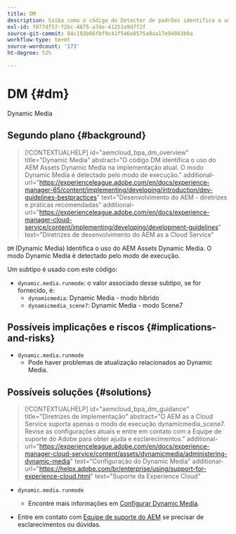 ```yaml
---
title: DM
description: Saiba como o código do Detector de padrões identifica o uso do AEM Assets - Dynamic Media.
exl-id: f077df57-f2bc-4875-a7de-41251a9d7f2f
source-git-commit: 84c193b66fbf9c41f546e8575a0aa17e94043b9a
workflow-type: tm+mt
source-wordcount: '173'
ht-degree: 52%

---
```


# DM {#dm}

Dynamic Media

## Segundo plano {#background}

>[!CONTEXTUALHELP]
>id="aemcloud_bpa_dm_overview"
>title="Dynamic Media"
>abstract="O código DM identifica o uso do AEM Assets Dynamic Media na implementação atual. O modo Dynamic Media é detectado pelo modo de execução."
>additional-url="https://experienceleague.adobe.com/en/docs/experience-manager-65/content/implementing/developing/introduction/dev-guidelines-bestpractices" text="Desenvolvimento do AEM - diretrizes e práticas recomendadas"
>additional-url="https://experienceleague.adobe.com/en/docs/experience-manager-cloud-service/content/implementing/developing/development-guidelines" text="Diretrizes de desenvolvimento do AEM as a Cloud Service"

`DM` (Dynamic Media) Identifica o uso do AEM Assets Dynamic Media. O modo Dynamic Media é detectado pelo modo de execução.

Um subtipo é usado com este código:

* `dynamic.media.runmode`: o valor associado desse subtipo, se for fornecido, é:
   * `dynamicmedia`: Dynamic Media - modo híbrido
   * `dynamicmedia_scene7`: Dynamic Media - modo Scene7

## Possíveis implicações e riscos {#implications-and-risks}

* `dynamic.media.runmode`
   * Pode haver problemas de atualização relacionados ao Dynamic Media.

## Possíveis soluções {#solutions}

>[!CONTEXTUALHELP]
>id="aemcloud_bpa_dm_guidance"
>title="Diretrizes de implementação"
>abstract="O AEM as a Cloud Service suporta apenas o modo de execução dynamicmedia_scene7. Revise as configurações atuais e entre em contato com a Equipe de suporte do Adobe para obter ajuda e esclarecimentos."
>additional-url="https://experienceleague.adobe.com/en/docs/experience-manager-cloud-service/content/assets/dynamicmedia/administering-dynamic-media" text="Configuração do Dynamic Media"
>additional-url="https://helpx.adobe.com/br/enterprise/using/support-for-experience-cloud.html" text="Suporte da Experience Cloud"


* `dynamic.media.runmode`
   * Encontre mais informações em [Configurar Dynamic Media](https://experienceleague.adobe.com/en/docs/experience-manager-cloud-service/content/assets/dynamicmedia/administering-dynamic-media).

* Entre em contato com [Equipe de suporte do AEM](https://helpx.adobe.com/br/enterprise/using/support-for-experience-cloud.html) se precisar de esclarecimentos ou dúvidas.
